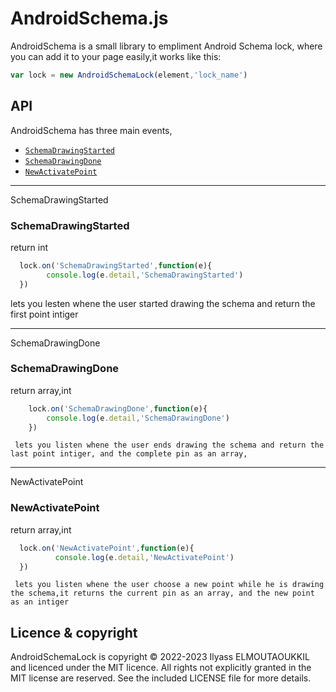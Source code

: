 # AndroidSchema.js
AndroidSchema is a small library to empliment Android Schema lock, where you can add it to your page easily,it works like this:

```js
var lock = new AndroidSchemaLock(element,'lock_name')
```


## API

AndroidSchema has three main events,

  * <a href="#SchemaDrawingStarted"><code>SchemaDrawingStarted</code></a>
  * <a href="#SchemaDrawingDone"><code>SchemaDrawingDone</code></a>
  * <a href="#NewActivatePoint"><code>NewActivatePoint</code></a>


--------------------------------------------------------
<a name="SchemaDrawingStarted">SchemaDrawingStarted</a>
### SchemaDrawingStarted
return int


```js
  lock.on('SchemaDrawingStarted',function(e){
        console.log(e.detail,'SchemaDrawingStarted')
  })
```

lets you lesten whene the user started drawing the schema and return the first point intiger

------------------------------------------------
<a name="SchemaDrawingDone">SchemaDrawingDone</a>
### SchemaDrawingDone

return array,int

```js
    lock.on('SchemaDrawingDone',function(e){
        console.log(e.detail,'SchemaDrawingDone')
    })
```

     lets you listen whene the user ends drawing the schema and return the last point intiger, and the complete pin as an array,


--------------------------------------------------------
<a name="NewActivatePoint">NewActivatePoint</a>
### NewActivatePoint
return array,int

  ```js
    lock.on('NewActivatePoint',function(e){
            console.log(e.detail,'NewActivatePoint')
    })
  ```

     lets you listen whene the user choose a new point while he is drawing the schema,it returns the current pin as an array, and the new point as an intiger


## Licence & copyright

AndroidSchemaLock is copyright &copy; 2022-2023 Ilyass ELMOUTAOUKKIL and licenced under the MIT licence. All rights not explicitly granted in the MIT license are reserved. See the included LICENSE file for more details.